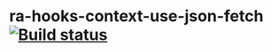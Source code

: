 # ra-hooks-context-use-json-fetch [![Build status](https://ci.appveyor.com/api/projects/status/r40kvg4592jg7b3c?svg=true)](https://ci.appveyor.com/project/barsich/ra-hooks-context-use-json-fetch)
